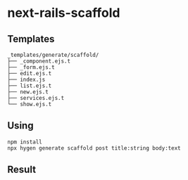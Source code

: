 # next-rails-scaffold

## Templates

```
_templates/generate/scaffold/
├── _component.ejs.t
├── _form.ejs.t
├── edit.ejs.t
├── index.js
├── list.ejs.t
├── new.ejs.t
├── services.ejs.t
└── show.ejs.t
```

## Using

```
npm install
npx hygen generate scaffold post title:string body:text
```

## Result
